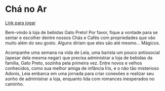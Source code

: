 # Chá no Ar
[Link para jogar](https://gdpufrj.itch.io/cha-no-ar)

Bem-vindo à loja de bebidas Gato Preto! Por favor, fique a vontade para se sentar e escolher dentre nossos Chás e Cafés com propriedades que vão muito além do seu gosto. Alguns diriam que eles são até mesmo… Mágicos.

Acompanhe uma semana na vida de Leia, uma barista um pouco antissocial (apesar dela mesma negar) que precisa administrar a loja de bebidas da família, Gato Preto, sozinha pela primeira vez. Entre novos e velhos conhecidos, como sua melhor amiga de infância Íris, e o não tão misterioso Adonis, Leia embarca em uma jornada para criar conexões e realizar seu sonho de administrar a loja, enquanto lida com romances inesperados no caminho. 
